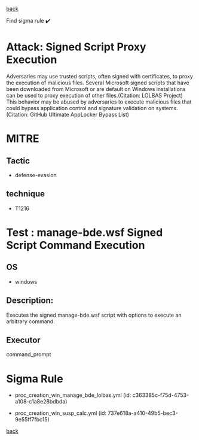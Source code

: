 
[back](../index.md)

Find sigma rule :heavy_check_mark: 

# Attack: Signed Script Proxy Execution 

Adversaries may use trusted scripts, often signed with certificates, to proxy the execution of malicious files. Several Microsoft signed scripts that have been downloaded from Microsoft or are default on Windows installations can be used to proxy execution of other files.(Citation: LOLBAS Project) This behavior may be abused by adversaries to execute malicious files that could bypass application control and signature validation on systems.(Citation: GitHub Ultimate AppLocker Bypass List)

# MITRE
## Tactic
  - defense-evasion


## technique
  - T1216


# Test : manage-bde.wsf Signed Script Command Execution
## OS
  - windows


## Description:
Executes the signed manage-bde.wsf script with options to execute an arbitrary command.


## Executor
command_prompt

# Sigma Rule
 - proc_creation_win_manage_bde_lolbas.yml (id: c363385c-f75d-4753-a108-c1a8e28bdbda)

 - proc_creation_win_susp_calc.yml (id: 737e618a-a410-49b5-bec3-9e55ff7fbc15)



[back](../index.md)
